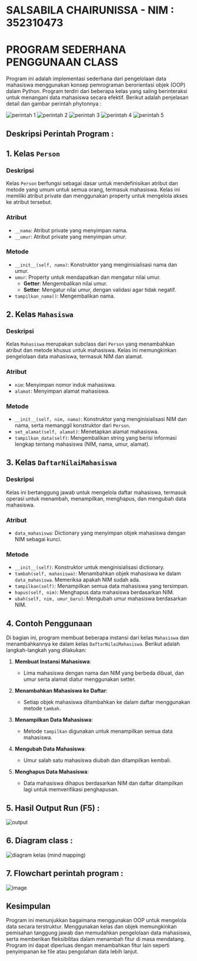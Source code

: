 # SALSABILA CHAIRUNISSA - NIM : 352310473
# PROGRAM SEDERHANA PENGGUNAAN CLASS


Program ini adalah implementasi sederhana dari pengelolaan data mahasiswa menggunakan konsep pemrograman berorientasi objek (OOP) dalam Python. Program terdiri dari beberapa kelas yang saling berinteraksi untuk menangani data mahasiswa secara efektif. Berikut adalah penjelasan detail dan gambar perintah phytonnya : 

![perintah 1](https://github.com/user-attachments/assets/1b3fb66d-15e6-4816-bd24-b19ed1a2e4dc)
![perintah 2](https://github.com/user-attachments/assets/a5944706-bcac-4449-92aa-588af85001a1)
![perintah 3](https://github.com/user-attachments/assets/694e20c1-1629-444c-93d5-eb8b1c368f3a)
![perintah 4](https://github.com/user-attachments/assets/56276f51-9085-4daf-b876-7d522d8b21fd)
![perintah 5](https://github.com/user-attachments/assets/5a29b561-b262-4429-a1ab-bdd876e4e5ed)



## Deskripsi Perintah Program :
## 1. Kelas `Person`

### Deskripsi
Kelas `Person` berfungsi sebagai dasar untuk mendefinisikan atribut dan metode yang umum untuk semua orang, termasuk mahasiswa. Kelas ini memiliki atribut private dan menggunakan property untuk mengelola akses ke atribut tersebut.

### Atribut
- `__nama`: Atribut private yang menyimpan nama.
- `__umur`: Atribut private yang menyimpan umur.

### Metode
- `__init__(self, nama)`: Konstruktor yang menginisialisasi nama dan umur.
- `umur`: Property untuk mendapatkan dan mengatur nilai umur.
    - **Getter**: Mengembalikan nilai umur.
    - **Setter**: Mengatur nilai umur, dengan validasi agar tidak negatif.
- `tampilkan_nama()`: Mengembalikan nama.

## 2. Kelas `Mahasiswa`

### Deskripsi
Kelas `Mahasiswa` merupakan subclass dari `Person` yang menambahkan atribut dan metode khusus untuk mahasiswa. Kelas ini memungkinkan pengelolaan data mahasiswa, termasuk NIM dan alamat.

### Atribut
- `nim`: Menyimpan nomor induk mahasiswa.
- `alamat`: Menyimpan alamat mahasiswa.

### Metode
- `__init__(self, nim, nama)`: Konstruktor yang menginisialisasi NIM dan nama, serta memanggil konstruktor dari `Person`.
- `set_alamat(self, alamat)`: Menetapkan alamat mahasiswa.
- `tampilkan_data(self)`: Mengembalikan string yang berisi informasi lengkap tentang mahasiswa (NIM, nama, umur, alamat).

## 3. Kelas `DaftarNilaiMahasiswa`

### Deskripsi
Kelas ini bertanggung jawab untuk mengelola daftar mahasiswa, termasuk operasi untuk menambah, menampilkan, menghapus, dan mengubah data mahasiswa.

### Atribut
- `data_mahasiswa`: Dictionary yang menyimpan objek mahasiswa dengan NIM sebagai kunci.

### Metode
- `__init__(self)`: Konstruktor untuk menginisialisasi dictionary.
- `tambah(self, mahasiswa)`: Menambahkan objek mahasiswa ke dalam `data_mahasiswa`. Memeriksa apakah NIM sudah ada.
- `tampilkan(self)`: Menampilkan semua data mahasiswa yang tersimpan.
- `hapus(self, nim)`: Menghapus data mahasiswa berdasarkan NIM.
- `ubah(self, nim, umur_baru)`: Mengubah umur mahasiswa berdasarkan NIM.

## 4. Contoh Penggunaan

Di bagian ini, program membuat beberapa instansi dari kelas `Mahasiswa` dan menambahkannya ke dalam kelas `DaftarNilaiMahasiswa`. Berikut adalah langkah-langkah yang dilakukan:

1. **Membuat Instansi Mahasiswa**: 
   - Lima mahasiswa dengan nama dan NIM yang berbeda dibuat, dan umur serta alamat diatur menggunakan setter.

2. **Menambahkan Mahasiswa ke Daftar**: 
   - Setiap objek mahasiswa ditambahkan ke dalam daftar menggunakan metode `tambah`.

3. **Menampilkan Data Mahasiswa**: 
   - Metode `tampilkan` digunakan untuk menampilkan semua data mahasiswa.

4. **Mengubah Data Mahasiswa**: 
   - Umur salah satu mahasiswa diubah dan ditampilkan kembali.

5. **Menghapus Data Mahasiswa**: 
   - Data mahasiswa dihapus berdasarkan NIM dan daftar ditampilkan lagi untuk memverifikasi penghapusan.
  
## 5. Hasil Output Run (F5) :

![output](https://github.com/user-attachments/assets/3a90257e-091c-4473-a8fe-6a2aac3a025a)

## 6. Diagram class : 

![diagram kelas (mind mapping)](https://github.com/user-attachments/assets/b23098cb-e3e0-4369-bc71-f9863c28ebba)

## 7. Flowchart perintah program : 

![image](https://github.com/user-attachments/assets/579b633c-fa01-4383-9a99-c3f06976b9e4)

## Kesimpulan

Program ini menunjukkan bagaimana menggunakan OOP untuk mengelola data secara terstruktur. Menggunakan kelas dan objek memungkinkan pemisahan tanggung jawab dan memudahkan pengelolaan data mahasiswa, serta memberikan fleksibilitas dalam menambah fitur di masa mendatang. Program ini dapat diperluas dengan menambahkan fitur lain seperti penyimpanan ke file atau pengolahan data lebih lanjut.
